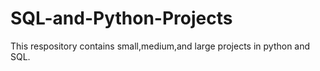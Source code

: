 # SQL-and-Python-Projects
This respository contains small,medium,and large projects in python and SQL.

